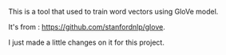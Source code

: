 This is a tool that used to train word vectors using GloVe model.

It's from : https://github.com/stanfordnlp/glove.

I just made a little changes on it for this project.

